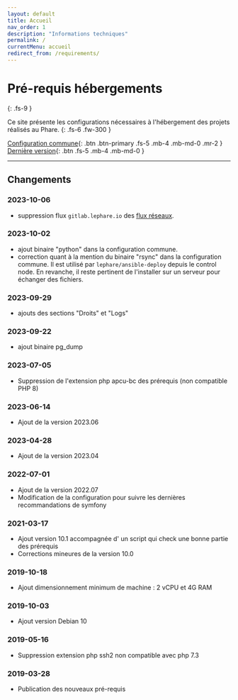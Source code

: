```yaml
---
layout: default
title: Accueil
nav_order: 1
description: "Informations techniques"
permalink: /
currentMenu: accueil
redirect_from: /requirements/
---
```


# Pré-requis hébergements
{: .fs-9 }

Ce site présente les configurations nécessaires à l'hébergement des projets réalisés au Phare.
{: .fs-6 .fw-300 }

[Configuration commune](/configuration){: .btn .btn-primary .fs-5 .mb-4 .mb-md-0 .mr-2 } [Dernière version](/docs/versions/2023.06){: .btn .fs-5 .mb-4 .mb-md-0 }

---

## Changements

### 2023-10-06

* suppression flux `gitlab.lephare.io` des [flux réseaux](./docs/config/network.md).

### 2023-10-02

* ajout binaire "python" dans la configuration commune.
* correction quant à la mention du binaire "rsync" dans la configuration commune. Il est utilisé par `lephare/ansible-deploy` depuis le control node. En revanche, il reste pertinent de l'installer sur un serveur pour échanger des fichiers.

### 2023-09-29

* ajouts des sections "Droits" et "Logs"

### 2023-09-22

* ajout binaire pg_dump

### 2023-07-05

* Suppression de l'extension php apcu-bc des prérequis (non compatible PHP 8)

### 2023-06-14

* Ajout de la version 2023.06

### 2023-04-28

* Ajout de la version 2023.04

### 2022-07-01

* Ajout de la version 2022.07
* Modification de la configuration pour suivre les dernières recommandations de symfony

### 2021-03-17

* Ajout version 10.1 accompagnée d' un script qui check une bonne partie des prérequis
* Corrections mineures de la version 10.0

### 2019-10-18

 * Ajout dimensionnement minimum de machine : 2 vCPU et 4G RAM

### 2019-10-03

 * Ajout version Debian 10

### 2019-05-16

 * Suppression extension php ssh2 non compatible avec php 7.3

### 2019-03-28

 * Publication des nouveaux pré-requis
